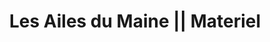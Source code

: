 ---
templateKey: materiel-page
title: Les Ailes du Maine || Materiel
illustration : '/img/envol.jpg'
introduction: 
    - Les planeurs doivent être les plus économes possible en énergie, pour voler loin sans perdre trop d'altitude. Ils se caractérisent par un profil particulièrement aérodynamique et des ailes très fines et très longues. En outre ils doivent être particulièrement résistant comme suite à l'utilisation exigente qui en est faite.
    - L'absence d'hélice permet d'utiliser un train d'atterissage très bas, souvent une seul roue centrale, fixe ou rentrante. De fait un planeur doit être maintenu en bout d'aile pour tous mouvements au sol.
    - A noter que les planeurs sont équipés d'aérofrein, pour pouvoir descendre avec une pente assez forte, permettant un atterissage dans de bonnes conditions.
    - Nos planeurs ont une envergure variant de 15 à 18 métres pour 8 à 9 métres de long. Les planeurs sont des aéronefs particulièrement encombrant au sol en comparaison d'avion biplace dont l'envergure est souvent de moins de 10 métres.
    - Les premiers planeurs étaient constitués de bois et de toile, matériaux dont la résistance ne permet pas d'obtenir de bonnes caractéristiques telles que sus citées. Les planeurs modernes sont constitués de fibres de verre, voir de carbone, bien plus résistantes que la bois, permettant de faire des ailes à la fois très fines, très longues et très résistantes, ainsi que des formes complexes.
    - C'est pour ces raisons que tous les planeurs du club sont constitués de fibres de verre.
materiel :
    planeursBi :
        - nom : Planeur ASK 21 F-CEMP
          type : Biplace
          uri_photo : '/img/mikepapa.jpg'
          hyperlink : 'https://fr.wikipedia.org/wiki/Alexander_Schleicher_ASK_21'
          description :  Lorem ipsum dolor sit amet, consectetur adipiscing elit. Sed ultrices, felis posuere efficitur laoreet, velit tortor suscipit arcu, a vulputate purus ipsum at nisl. Maecenas at massa interdum, vulputate lorem in, consequat leo.
        - nom : Planeur Marianne F-CBLD
          type : Biplace
          uri_photo : '/img/cbld.jpg'
          hyperlink : 'https://en.wikipedia.org/wiki/Centrair_201_Marianne'
          description :  Lorem ipsum dolor sit amet, consectetur adipiscing elit. Sed ultrices, felis posuere efficitur laoreet, velit tortor suscipit arcu, a vulputate purus ipsum at nisl. Maecenas at massa interdum, vulputate lorem in, consequat leo.
        - nom : Planeur Janus B F-CEPX
          type : Biplace
          uri_photo : '/img/janus.jpg'
          hyperlink : 'https://fr.wikipedia.org/wiki/Schempp-Hirth_Janus'
          description :  Lorem ipsum dolor sit amet, consectetur adipiscing elit. Sed ultrices, felis posuere efficitur laoreet, velit tortor suscipit arcu, a vulputate purus ipsum at nisl. Maecenas at massa interdum, vulputate lorem in, consequat leo.
    planeursMono :
        - nom : Planeurs Pégase F-CHDM et F-CGND 
          type : Monoplace
          uri_photo : '/img/pegase.jpg'
          hyperlink : 'https://fr.wikipedia.org/wiki/Centrair_P%C3%A9gase_C101'
          description :  Lorem ipsum dolor sit amet, consectetur adipiscing elit. Sed ultrices, felis posuere efficitur laoreet, velit tortor suscipit arcu, a vulputate purus ipsum at nisl. Maecenas at massa interdum, vulputate lorem in, consequat leo.
        - nom : Planeur Astir cs F-CEXC
          type : Monoplace
          uri_photo : '/img/pegase.jpg'
          hyperlink : 'https://en.wikipedia.org/wiki/Grob_G102_Astir'
          description :  Lorem ipsum dolor sit amet, consectetur adipiscing elit. Sed ultrices, felis posuere efficitur laoreet, velit tortor suscipit arcu, a vulputate purus ipsum at nisl. Maecenas at massa interdum, vulputate lorem in, consequat leo.
    autre:
        - nom : Moto planeur
          type : Motoplaneur
          uri_photo : '/img/pegase.jpg'
          hyperlink : 'https://'
          description :  Planeur motorisé
        - nom : Super quad
          type : Buggy essence
          uri_photo : '/img/pegase.jpg'
          hyperlink : 'https://'
          description :  Le super quad de l'équipe
        - nom : Lanceur
          type : Random
          uri_photo : '/img/pegase.jpg'
          hyperlink : 'https://'
          description :  Lanceur expetionnel de planeurs
---